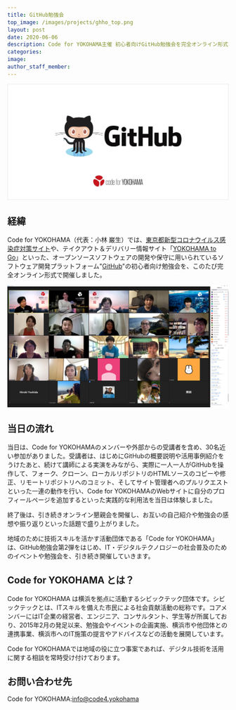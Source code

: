 ```yaml
---
title: GitHub勉強会
top_image: /images/projects/ghho_top.png
layout: post
date: 2020-06-06
description: Code for YOKOHAMA主催 初心者向けGitHub勉強会を完全オンライン形式で開催！30名近くの多様な参加者が、プルリクエストまで挑戦！
categories:
image: 
author_staff_member:
---
```


![](/images/projects/ghho_main.png)
## 経緯
Code for YOKOHAMA（代表：小林 巌生）では、[東京都新型コロナウイルス感染症対策サイト](https://stopcovid19.metro.tokyo.lg.jp/)や、テイクアウト＆デリバリー情報サイト「[YOKOHAMA to Go](https://to-go.yokohama/)」といった、オープンソースソフトウェアの開発や保守に用いられているソフトウェア開発プラットフォーム"[GitHub](https://github.com/)"の初心者向け勉強会を、このたび完全オンライン形式で開催しました。

![](/images/projects/ghho_course_picture.png)
## 当日の流れ
当日は、Code for YOKOHAMAのメンバーや外部からの受講者を含め、30名近い参加がありました。受講者は、はじめにGitHubの概要説明や活用事例紹介をうけたあと、続けて講師による実演をみながら、実際に一人一人がGitHubを操作して、フォーク、クローン、ローカルリポジトリのHTMLソースのコピーや修正、リモートリポジトリへのコミット、そしてサイト管理者へのプルリクエストといった一連の動作を行い、Code for YOKOHAMAのWebサイトに自分のプロフィールページを追加するといった実践的な利用法を当日は体験しました。

終了後は、引き続きオンライン懇親会を開催し、お互いの自己紹介や勉強会の感想や振り返りといった話題で盛り上がりました。

地域のために技術スキルを活かす活動団体である「Code for YOKOHAMA」は、GitHub勉強会第2弾をはじめ、IT・デジタルテクノロジーの社会普及のためのイベントや勉強会を、引き続き開催していきます。

## Code for YOKOHAMA とは？
Code for YOKOHAMA は横浜を拠点に活動するシビックテック団体です。シビックテックとは、ITスキルを備えた市民による社会貢献活動の総称です。コアメンバーにはIT企業の経営者、エンジニア、コンサルタント、学生等が所属しており、2015年2月の発足以来、勉強会やイベントの企画実施、横浜市や他団体との連携事業、横浜市へのIT施策の提言やアドバイスなどの活動を展開しています。

Code for YOKOHAMAでは地域の役に立つ事案であれば、デジタル技術を活用に関する相談を常時受け付けております。

## お問い合わせ先
Code for YOKOHAMA:[info@code4.yokohama](mailto:info@code4.yokohama)